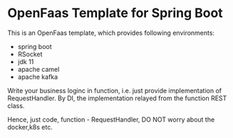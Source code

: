 # OpenFaas Template for Spring Boot

This is an OpenFaas template, which provides following environments:

- spring boot
- RSocket
- jdk 11
- apache camel
- apache kafka

Write your business loginc in function, i.e. just provide implementation of RequestHandler. By DI, the implementation
relayed from the function REST class.

Hence, just code, function - RequestHandler, DO NOT worry about the docker,k8s etc.



